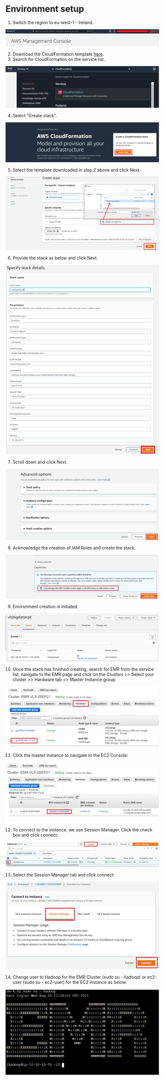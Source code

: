 # Environment setup

1. Switch the region to eu-west-1 - Ireland.

![console0.png](./resources/Console0.PNG)

2. Download the CloudFormation template [here](https://raw.githubusercontent.com/aws-support-bigdata-cpt-vls/2021/main/Day%203/Initial%20setup/vls-cpt-sep-cfn-lab.yaml).
3. Search for CloudFormation on the service list.

![console1.png](./resources/Console1.PNG)

4. Select "Create stack".

![console2.png](./resources/Console2.PNG)

5. Select the template downloaded in step 2 above and click Next.

![console3.png](./resources/Console3.PNG)

6. Provide the stack as below and click Next.

![console4.png](./resources/Console4.PNG)

7. Scroll down and click Next.

![console5.png](./resources/Console5.PNG)

8. Acknowledge the creation of IAM Roles and create the stack.

![console6.png](./resources/Console6.PNG)

9. Environment creation is initiated.

![console7.png](./resources/Console7.PNG)

10. Once the stack has finished creating, search for EMR from the service list, navigate to the EMR page and click on the Clusters >> Select your cluster >> Hardware tab >> Master Instance group:

![console8.png](./resources/Console8.PNG)

11. Click the master instance to navigate to the EC2 Console:

![console9.png](./resources/Console9.PNG)

12. To connect to the instance, we use Session Manager. Click the check box and click connect:

![console10.png](./resources/Console10.PNG)

13. Select the Session Manager tab and click connect:

![console11.png](./resources/Console11.PNG)

14. Change user to Hadoop for the EMR Cluster (sudo su - hadoop) or ec2-user (sudo su - ec2-user) for the EC2 instance as below.

![console12.png](./resources/Console12.PNG)

